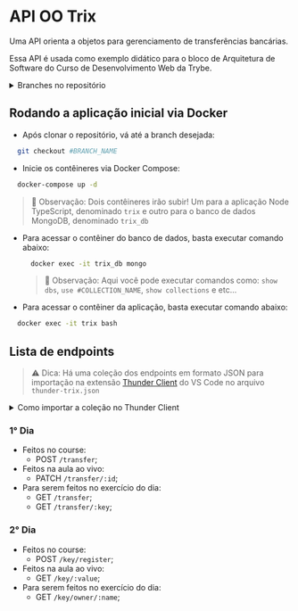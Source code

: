 # API OO Trix

Uma API orienta a objetos para gerenciamento de transferências bancárias.

Essa API é usada como exemplo didático para o bloco de Arquitetura de Software do Curso de Desenvolvimento Web da Trybe.

<details>
  <summary>Branches no repositório</summary>

  1. `main`: Configurações de linter e configurações gerais;
  2. `application-course`: Conteúdo ensinado no course;
  3. `application-live-lectures`: Conteúdo ensinado no course juntamente com a aula ao vivo;
  4. `application-course-part-2`: Conteúdo ensinado no course;
  5. `application-live-lectures-part-2`: Conteúdo ensinado no course juntamente com a aula ao vivo

</details>

## Rodando a aplicação inicial via Docker

- Após clonar o repositório, vá até a branch desejada:

```bash
  git checkout #BRANCH_NAME
```

- Inicie os contêineres via Docker Compose:
  
```bash
  docker-compose up -d
```

> 👀 Observação: Dois contêineres irão subir! Um para a aplicação Node TypeScript, denominado `trix` e outro para o banco de dados MongoDB, denominado `trix_db`

- Para acessar o contêiner do banco de dados, basta executar comando abaixo:

  ```bash
    docker exec -it trix_db mongo
  ```

  > 👀 Observação: Aqui você pode executar comandos como: `show dbs`, `use #COLLECTION_NAME`, `show collections` e etc...

- Para acessar o contêiner da aplicação, basta executar comando abaixo:

```bash
  docker exec -it trix bash
```

## Lista de endpoints

> ⚠️ Dica: Há uma coleção dos endpoints em formato JSON para importação na extensão [Thunder Client](https://marketplace.visualstudio.com/items?itemName=rangav.vscode-thunder-client) do VS Code no arquivo `thunder-trix.json`

<details>
  <summary>Como importar a coleção no Thunder Client</summary>

  1. Abra a aba da extensão Thunder Client;
  2. Clique na aba Collections;
  3. Clique no menu de opções;
  4. Clique em Import;
  5. Escolha o arquivo `thunder-trix.json`;
  6. Clique em OK.

</details>

### 1° Dia

- Feitos no course:
  - POST `/transfer`;
- Feitos na aula ao vivo:
  - PATCH `/transfer/:id`;
- Para serem feitos no exercício do dia:
  - GET `/transfer`;
  - GET `/transfer/:key`;

### 2° Dia

- Feitos no course:
  - POST `/key/register`;
- Feitos na aula ao vivo:
  - GET `/key/:value`;
- Para serem feitos no exercício do dia:
  - GET `/key/owner/:name`;
